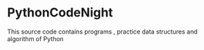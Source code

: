 # PythonCodeNight
This source code contains programs , practice data structures and algorithm of Python
